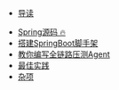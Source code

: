 * [导读](md/guide/README.md)
  
[comment]: <> (* 源码阅读🔥)

[comment]: <> (    * [Spring 🔥]&#40;md/source_code/spring/前期准备/前期准备&#41;)

[comment]: <> (    * [Mybatis]&#40;md/completing/README.md&#41;)

[comment]: <> (    * [SkyWalking]&#40;md/completing/README.md&#41;)
  
[comment]: <> (* SpringBoot中间件)

[comment]: <> (    * [手把手教你使用Maven Archetype自定义代码脚手架 🔥]&#40;md/springboot_middleware/archetype/archetype.md&#41;)

[comment]: <> (    * [白名单]&#40;md/completing/README.md&#41;)

[comment]: <> (    * [限流]&#40;md/completing/README.md&#41;)

[comment]: <> (    * [Apollo自动配置]&#40;md/completing/README.md&#41;)

[comment]: <> (    * [ELK日志系统]&#40;md/completing/README.md&#41;)

[comment]: <> (* Idea插件开发)

[comment]: <> (    * [插件基础]&#40;md/completing/README.md&#41;)

[comment]: <> (* 字节码编程)

[comment]: <> (    * [ByteBuddy]&#40;md/completing/README.md&#41;)

[comment]: <> (* [最佳实践]&#40;md/best_practice/_sidebar.md&#41;  )

[comment]: <> (* [杂项]&#40;md/out_of_order/_sidebar.md&#41;)

[comment]: <> ([comment]: <> &#40;* [手写Spring]&#40;md/handle/spring/spring_prepare/spring_prepare&#41;&#41;)


* [Spring源码 🔥](md/source_code/spring/前期准备/前期准备)
* [搭建SpringBoot脚手架](md/springboot_middleware/archetype/archetype.md)
* [教你编写全链路压测Agent](md/press_test_agent/_sidebar.md) 
* [最佳实践](md/best_practice/_sidebar.md)
* [杂项](md/out_of_order/_sidebar.md)
